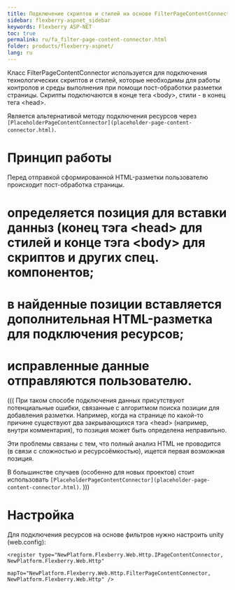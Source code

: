 ```yaml
---
title: Подключение скриптов и стилей на основе FilterPageContentConnector
sidebar: flexberry-aspnet_sidebar
keywords: Flexberry ASP-NET
toc: true
permalink: ru/fa_filter-page-content-connector.html
folder: products/flexberry-aspnet/
lang: ru
---
```


Класс FilterPageContentConnector используется для подключения технологических скриптов и стилей, которые необходимы для работы контролов и среды выполнения при помощи пост-обработки разметки страницы. Скрипты подключаются в конце тега &lt;body&gt;, стили - в конец тега &lt;head&gt;.

Является альтернативой методу подключения ресурсов через `[PlaceholderPageContentConnector](placeholder-page-content-connector.html)`.

# Принцип работы
Перед отправкой сформированной HTML-разметки пользователю происходит пост-обработка страницы.
# определяется позиция для вставки данныз (конец тэга &lt;head&gt; для стилей и конце тэга &lt;body&gt; для скриптов и других спец. компонентов;
# в найденные позиции вставляется дополнительная HTML-разметка для подключения ресурсов;
# исправленные данные отправляются пользователю.

(((<msg type=warning>
При таком способе подключения данных присутствуют потенциальные ошибки, связанные с алгоритмом поиска позиции для добавления разметки. Например, когда на странице по какой-то причине существуют два закрывающихся тэга &lt;head&gt; (например, внутри комментария), то позиция может быть определена неправильно.

Эти проблемы связаны с тем, что полный анализ HTML не проводится (в связи с сложностью и ресурсоёмкостью), ищется первая возможная позиция.

В большинстве случаев (особенно для новых проектов) стоит использовать `[PlaceholderPageContentConnector](placeholder-page-content-connector.html)`.
</msg>)))

# Настройка
Для подключения ресурсов на основе фильтров нужно настроить unity (web.config):
```
<register type="NewPlatform.Flexberry.Web.Http.IPageContentConnector, NewPlatform.Flexberry.Web.Http"
          mapTo="NewPlatform.Flexberry.Web.Http.FilterPageContentConnector, NewPlatform.Flexberry.Web.Http" />
```

